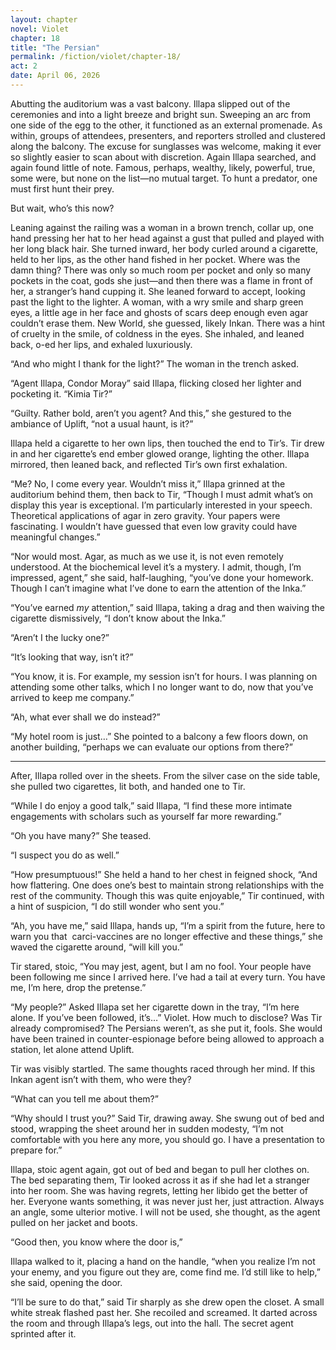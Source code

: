 ```yaml
---
layout: chapter
novel: Violet
chapter: 18
title: "The Persian"
permalink: /fiction/violet/chapter-18/
act: 2
date: April 06, 2026
---
```

Abutting the auditorium was a vast balcony. Illapa slipped out of the ceremonies and into a light breeze and bright sun. Sweeping an arc from one side of the egg to the other, it functioned as an external promenade. As within, groups of attendees, presenters, and reporters strolled and clustered along the balcony. The excuse for sunglasses was welcome, making it ever so slightly easier to scan about with discretion. Again Illapa searched, and again found little of note. Famous, perhaps, wealthy, likely, powerful, true, some were, but none on the list—no mutual target. To hunt a predator, one must first hunt their prey.

But wait, who’s this now? 

Leaning against the railing was a woman in a brown trench, collar up, one hand pressing her hat to her head against a gust that pulled and played with her long black hair. She turned inward, her body curled around a cigarette, held to her lips, as the other hand fished in her pocket. Where was the damn thing? There was only so much room per pocket and only so many pockets in the coat, gods she just—and then there was a flame in front of her, a stranger’s hand cupping it. She leaned forward to accept, looking past the light to the lighter. A woman, with a wry smile and sharp green eyes, a little age in her face and ghosts of scars deep enough even agar couldn’t erase them. New World, she guessed, likely Inkan. There was a hint of cruelty in the smile, of coldness in the eyes. She inhaled, and leaned back, o-ed her lips, and exhaled luxuriously.

“And who might I thank for the light?” The woman in the trench asked.

“Agent Illapa, Condor Moray” said Illapa, flicking closed her lighter and pocketing it. “Kimia Tir?”

“Guilty. Rather bold, aren’t you agent? And this,” she gestured to the ambiance of Uplift, “not a usual haunt, is it?”

Illapa held a cigarette to her own lips, then touched the end to Tir’s. Tir drew in and her cigarette’s end ember glowed orange, lighting the other. Illapa mirrored, then leaned back, and reflected Tir’s own first exhalation.

“Me? No, I come every year. Wouldn’t miss it,” Illapa grinned at the auditorium behind them, then back to Tir, “Though I must admit what’s on display this year is exceptional. I’m particularly interested in your speech. Theoretical applications of agar in zero gravity. Your papers were fascinating. I wouldn’t have guessed that even low gravity could have meaningful changes.”

“Nor would most. Agar, as much as we use it, is not even remotely understood. At the biochemical level it’s a mystery. I admit, though, I’m impressed, agent,” she said, half-laughing, “you’ve done your homework. Though I can’t imagine what I’ve done to earn the attention of the Inka.”

“You’ve earned *my* attention,” said Illapa, taking a drag and then waiving the cigarette dismissively, “I don’t know about the Inka.”

“Aren’t I the lucky one?”

“It’s looking that way, isn’t it?”

“You know, it is. For example, my session isn’t for hours. I was planning on attending some other talks, which I no longer want to do, now that you’ve arrived to keep me company.”

“Ah, what ever shall we do instead?”

“My hotel room is just…” She pointed to a balcony a few floors down, on another building, “perhaps we can evaluate our options from there?”

---

After, Illapa rolled over in the sheets. From the silver case on the side table, she pulled two cigarettes, lit both, and handed one to Tir.

“While I do enjoy a good talk,” said Illapa, “I find these more intimate engagements with scholars such as yourself far more rewarding.”

“Oh you have many?” She teased.

“I suspect you do as well.”

“How presumptuous!” She held a hand to her chest in feigned shock, “And how flattering. One does one’s best to maintain strong relationships with the rest of the community. Though this was quite enjoyable,” Tir continued, with a hint of suspicion, “I do still wonder who sent you.”

“Ah, you have me,” said Illapa, hands up, “I’m a spirit from the future, here to warn you that  carci-vaccines are no longer effective and these things,” she waved the cigarette around, “will kill you.”

Tir stared, stoic, “You may jest, agent, but I am no fool. Your people have been following me since I arrived here. I’ve had a tail at every turn. You have me, I’m here, drop the pretense.”

“My people?” Asked Illapa set her cigarette down in the tray, “I’m here alone. If you’ve been followed, it’s…” Violet. How much to disclose? Was Tir already compromised? The Persians weren’t, as she put it, fools. She would have been trained in counter-espionage before being allowed to approach a station, let alone attend Uplift.

Tir was visibly startled. The same thoughts raced through her mind. If this Inkan agent isn’t with them, who were they?

“What can you tell me about them?”

“Why should I trust you?” Said Tir, drawing away. She swung out of bed and stood, wrapping the sheet around her in sudden modesty, “I’m not comfortable with you here any more, you should go. I have a presentation to prepare for.”

Illapa, stoic agent again, got out of bed and began to pull her clothes on. The bed separating them, Tir looked across it as if she had let a stranger into her room. She was having regrets, letting her libido get the better of her. Everyone wants something, it was never just her, just attraction. Always an angle, some ulterior motive. I will not be used, she thought, as the agent pulled on her jacket and boots.

“Good then, you know where the door is,”

Illapa walked to it, placing a hand on the handle, “when you realize I’m not your enemy, and you figure out they are, come find me. I’d still like to help,” she said, opening the door.

“I’ll be sure to do that,” said Tir sharply as she drew open the closet. A small white streak flashed past her. She recoiled and screamed. It darted across the room and through Illapa’s legs, out into the hall. The secret agent sprinted after it.